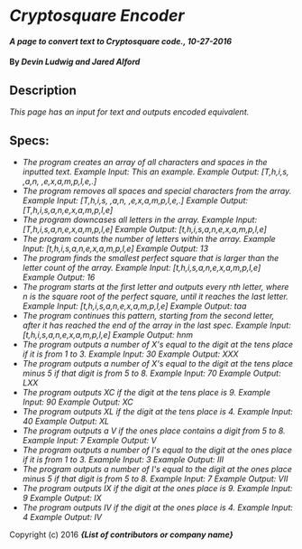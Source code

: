 # _Cryptosquare Encoder_

#### _A page to convert text to Cryptosquare code., 10-27-2016_

#### By _**Devin Ludwig and Jared Alford**_

## Description

_This page has an input for text and outputs encoded equivalent._

## Specs:

* _The program creates an array of all characters and spaces in the inputted text.
  Example Input: This an example.
  Example Output: [T,h,i,s, ,a,n, ,e,x,a,m,p,l,e,.]_
* _The program removes all spaces and special characters from the array.
Example Input: [T,h,i,s, ,a,n, ,e,x,a,m,p,l,e,.]
Example Output: [T,h,i,s,a,n,e,x,a,m,p,l,e]_
* _The program downcases all letters in the array.
Example Input: [T,h,i,s,a,n,e,x,a,m,p,l,e]
Example Output: [t,h,i,s,a,n,e,x,a,m,p,l,e]_
* _The program counts the number of letters within the array.
Example Input: [t,h,i,s,a,n,e,x,a,m,p,l,e]
Example Output: 13_
* _The program finds the smallest perfect square that is larger than the letter count of the array.
Example Input: [t,h,i,s,a,n,e,x,a,m,p,l,e]
Example Output: 16_
* _The program starts at the first letter and outputs every nth letter, where n is the square root of the perfect square, until it reaches the last letter.
Example Input: [t,h,i,s,a,n,e,x,a,m,p,l,e]
Example Output: taa_
* _The program continues this pattern, starting from the second letter, after it has reached the end of the array in the last spec.
Example Input: [t,h,i,s,a,n,e,x,a,m,p,l,e]
Example Output: hnm_
* _The program outputs a number of X's equal to the digit at the tens place if it is from 1 to 3.
Example Input: 30
Example Output: XXX_
* _The program outputs a number of X's equal to the digit at the tens place minus 5 if that digit is from 5 to 8.
Example Input: 70
Example Output: LXX_
* _The program outputs XC if the digit at the tens place is 9.
Example Input: 90
Example Output: XC_
* _The program outputs XL if the digit at the tens place is 4.
Example Input: 40
Example Output: XL_
* _The program outputs a V if the ones place contains a digit from 5 to 8.
Example Input: 7
Example Output: V_
* _The program outputs a number of I's equal to the digit at the ones place if it is from 1 to 3.
Example Input: 3
Example Output: III_
* _The program outputs a number of I's equal to the digit at the ones place minus 5 if that digit is from 5 to 8.
Example Input: 7
Example Output: VII_
* _The program outputs IX if the digit at the ones place is 9.
Example Input: 9
Example Output: IX_
* _The program outputs IV if the digit at the ones place is 4.
Example Input: 4
Example Output: IV_




Copyright (c) 2016 **_{List of contributors or company name}_**
